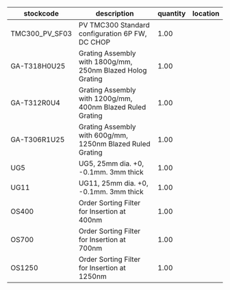 |stockcode|description|quantity|location|
|---------|-----------|--------|--------|
|TMC300_PV_SF03|PV TMC300 Standard configuration 6P FW,  DC CHOP|1.00||
|GA-T318H0U25|Grating Assembly with 1800g/mm, 250nm Blazed Holog Grating|1.00||
|GA-T312R0U4|Grating Assembly with 1200g/mm, 400nm Blazed Ruled Grating|1.00||
|GA-T306R1U25|Grating Assembly with 600g/mm, 1250nm Blazed Ruled Grating|1.00||
|UG5|UG5, 25mm dia. +0, -0.1mm. 3mm thick|1.00||
|UG11|UG11, 25mm dia. +0, -0.1mm. 3mm thick|1.00||
|OS400|Order Sorting Filter for Insertion at 400nm|1.00||
|OS700|Order Sorting Filter for Insertion at 700nm|1.00||
|OS1250|Order Sorting Filter for Insertion at 1250nm|1.00||
